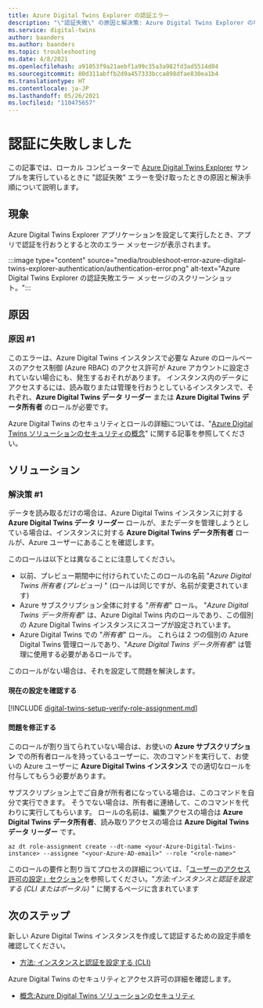 ```yaml
---
title: Azure Digital Twins Explorer の認証エラー
description: "\"認証失敗\" の原因と解決策: Azure Digital Twins Explorer の場合。"
ms.service: digital-twins
author: baanders
ms.author: baanders
ms.topic: troubleshooting
ms.date: 4/8/2021
ms.openlocfilehash: a91053f9a21aebf1a99c35a3a982fd3ad5514d04
ms.sourcegitcommit: 80d311abffb2d9a457333bcca898dfae830ea1b4
ms.translationtype: HT
ms.contentlocale: ja-JP
ms.lasthandoff: 05/26/2021
ms.locfileid: "110475657"
---
```

# <a name="authentication-failed"></a>認証に失敗しました

この記事では、ローカル コンピューターで [Azure Digital Twins Explorer](/samples/azure-samples/digital-twins-explorer/digital-twins-explorer/) サンプルを実行しているときに "認証失敗" エラーを受け取ったときの原因と解決手順について説明します。 

## <a name="symptoms"></a>現象

Azure Digital Twins Explorer アプリケーションを設定して実行したとき、アプリで認証を行おうとすると次のエラー メッセージが表示されます。

:::image type="content" source="media/troubleshoot-error-azure-digital-twins-explorer-authentication/authentication-error.png" alt-text="Azure Digital Twins Explorer の認証失敗エラー メッセージのスクリーンショット。":::

## <a name="causes"></a>原因

### <a name="cause-1"></a>原因 #1

このエラーは、Azure Digital Twins インスタンスで必要な Azure のロールベースのアクセス制御 (Azure RBAC) のアクセス許可が Azure アカウントに設定されていない場合にも、発生するおそれがあります。 インスタンス内のデータにアクセスするには、読み取りまたは管理を行おうとしているインスタンスで、それぞれ、**Azure Digital Twins データ リーダー** または **Azure Digital Twins データ所有者** のロールが必要です。 

Azure Digital Twins のセキュリティとロールの詳細については、"[Azure Digital Twins ソリューションのセキュリティの概念](concepts-security.md)" に関する記事を参照してください。

## <a name="solutions"></a>ソリューション

### <a name="solution-1"></a>解決策 #1

データを読み取るだけの場合は、Azure Digital Twins インスタンスに対する **Azure Digital Twins データ リーダー** ロールが、またデータを管理しようとしている場合は、インスタンスに対する **Azure Digital Twins データ所有者** ロールが、Azure ユーザーにあることを確認します。

このロールは以下とは異なることに注意してください。
* 以前、プレビュー期間中に付けられていたこのロールの名前 "*Azure Digital Twins 所有者 (プレビュー)* " (ロールは同じですが、名前が変更されています)
* Azure サブスクリプション全体に対する "*所有者*" ロール。 "*Azure Digital Twins データ所有者*" は、Azure Digital Twins 内のロールであり、この個別の Azure Digital Twins インスタンスにスコープが設定されています。
* Azure Digital Twins での "*所有者*" ロール。 これらは 2 つの個別の Azure Digital Twins 管理ロールであり、"*Azure Digital Twins データ所有者*" は管理に使用する必要があるロールです。

 このロールがない場合は、それを設定して問題を解決します。

#### <a name="check-current-setup"></a>現在の設定を確認する

[!INCLUDE [digital-twins-setup-verify-role-assignment.md](../../includes/digital-twins-setup-verify-role-assignment.md)]

#### <a name="fix-issues"></a>問題を修正する 

このロールが割り当てられていない場合は、お使いの **Azure サブスクリプション** での所有者ロールを持っているユーザーに、次のコマンドを実行して、お使いの Azure ユーザーに **Azure Digital Twins インスタンス** での適切なロールを付与してもらう必要があります。 

サブスクリプション上でご自身が所有者になっている場合は、このコマンドを自分で実行できます。 そうでない場合は、所有者に連絡して、このコマンドを代わりに実行してもらいます。 ロールの名前は、編集アクセスの場合は **Azure Digital Twins データ所有者**、読み取りアクセスの場合は **Azure Digital Twins データ リーダー** です。

```azurecli-interactive
az dt role-assignment create --dt-name <your-Azure-Digital-Twins-instance> --assignee "<your-Azure-AD-email>" --role "<role-name>"
```

このロールの要件と割り当てプロセスの詳細については、「[ユーザーのアクセス許可の設定」セクション](how-to-set-up-instance-CLI.md#set-up-user-access-permissions)を参照してください。"*方法:インスタンスと認証を設定する (CLI またはポータル)* " に関するページに含まれています

## <a name="next-steps"></a>次のステップ

新しい Azure Digital Twins インスタンスを作成して認証するための設定手順を確認してください。
* [方法: インスタンスと認証を設定する (CLI)](how-to-set-up-instance-cli.md)

Azure Digital Twins のセキュリティとアクセス許可の詳細を確認します。
* [概念:Azure Digital Twins ソリューションのセキュリティ](concepts-security.md)
